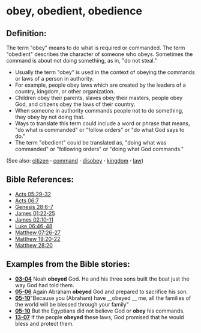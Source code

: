 # obey, obedient, obedience #

## Definition: ##

The term "obey" means to do what is required or commanded. The term "obedient" describes the character of someone who obeys. Sometimes the command is about not doing something, as in, "do not steal."

* Usually the term "obey" is used in the context of obeying the commands or laws of a person in authority.
* For example, people obey laws which are created by the leaders of a country, kingdom, or other organization.
* Children obey their parents, slaves obey their masters, people obey God, and citizens obey the laws of their country.
* When someone in authority commands people not to do something, they obey by not doing that.
* Ways to translate this term could include a word or phrase that means, "do what is commanded" or "follow orders" or "do what God says to do."
* The term "obedient" could be translated as, "doing what was commanded" or "following orders" or "doing what God commands."

(See also: [citizen](../other/citizen.md) **·** [command](../other/command.md) **·** [disobey](../other/disobey.md) **·** [kingdom](../other/kingdom.md) **·** [law](../other/law.md))

## Bible References: ##

* [Acts 05:29-32](https://door43.org/en/bible/notes/act/05/29)
* [Acts 06:7](https://door43.org/en/bible/notes/act/06/07)
* [Genesis 28:6-7](https://door43.org/en/bible/notes/gen/28/06)
* [James 01:22-25](https://door43.org/en/bible/notes/jas/01/22)
* [James 02:10-11](https://door43.org/en/bible/notes/jas/02/10)
* [Luke 06:46-48](https://door43.org/en/bible/notes/luk/06/46)
* [Matthew 07:26-27](https://door43.org/en/bible/notes/mat/07/26)
* [Matthew 19:20-22](https://door43.org/en/bible/notes/mat/19/20)
* [Matthew 28:20](https://door43.org/en/bible/notes/mat/28/20)

## Examples from the Bible stories: ##

* __[03-04](https://door43.org/en/obs/notes/frames/03-04)__ Noah __obeyed__  God. He and his three sons built the boat just the way God had told them.
* __[05-06](https://door43.org/en/obs/notes/frames/05-06)__ Again Abraham __obeyed__  God and prepared to sacrifice his son.
* __[05-10](https://door43.org/en/obs/notes/frames/05-10)__"Because you (Abraham) have __obeyed __  me, all the families of the world will be blessed through your family"
* __[05-10](https://door43.org/en/obs/notes/frames/05-10)__ But the Egyptians did not believe God or __obey__  his commands.
* __[13-07](https://door43.org/en/obs/notes/frames/13-07)__ If the people __obeyed__  these laws, God promised that he would bless and protect them.



